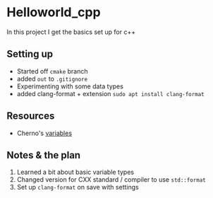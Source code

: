 # Helloworld_cpp

In this project I get the basics set up for c++

## Setting up

* Started off `cmake` branch
* added `out` to `.gitignore`
* Experimenting with some data types
* added clang-format + extension `sudo apt install clang-format`

## Resources

* Cherno's [variables](https://www.youtube.com/watch?v=zB9RI8_wExo&list=PLlrATfBNZ98dudnM48yfGUldqGD0S4FFb&index=8&pp=iAQB)


## Notes & the plan

1. Learned a bit about basic variable types
1. Changed version for CXX standard / compiler to use `std::format`
1. Set up `clang-format` on save with settings
